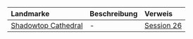 | Landmarke | Beschreibung | Verweis |
|:------------|:----------------|:----------------|
| [Shadowtop Cathedral](https://lolindhir.github.io/PnP/campaigns/starter/locations/landmarks/shadowtop_cathedral) | - | [Session 26](https://lolindhir.github.io/PnP/campaigns/starter/sessions/session026) |
